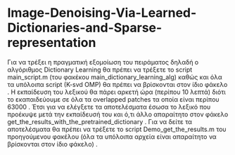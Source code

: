 # Image-Denoising-Via-Learned-Dictionaries-and-Sparse-representation
Για να τρέξει η πραγματική εξομοίωση του πειράματος δηλαδή ο αλγόριθμος Dictionary Learning θα πρέπει να τρέξετε το script main_script.m (του φακέκου main_dictionary_learning_alg) καθώς και όλα τα υπόλοιπα script (K-svd OMP) θα πρέπει να βρίσκονται
στον ίδιο φάκελο . Η εκπαίδευση του λεξικού θα πάρει αρκετή ώρα (περίπου 10 λεπτά) διότι το εκαπαιδεύουμε σε όλα τα overlapped patches τα οποία είναι περίπου 63000 . Έτσι για να ελέγξετε τα αποτελέσματα έσωσα το λεξικό που προέκυψε μετά την εκπαίδευσή του και ό,τι άλλο απαραίτητο στον φάκελο get_the_results_with_the_pretrained_dictionary . Για να δείτε τα αποτελέσματα θα πρέπει να τρέξετε το script Demo_get_the_results.m του προηγούμενου φακέλου (όλα τα υπόλοιπα αρχεία είναι απαραίτητο να βρίσκονται στον ίδιο φάκελο) . 
